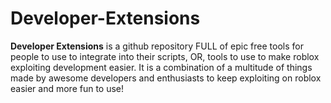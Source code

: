 # Developer-Extensions

**Developer Extensions** is a github repository FULL of epic free tools for people to use to integrate into their scripts, OR, tools to use to make roblox exploiting development easier. It is a combination of a multitude of things made by awesome developers and enthusiasts to keep exploiting on roblox easier and more fun to use!
